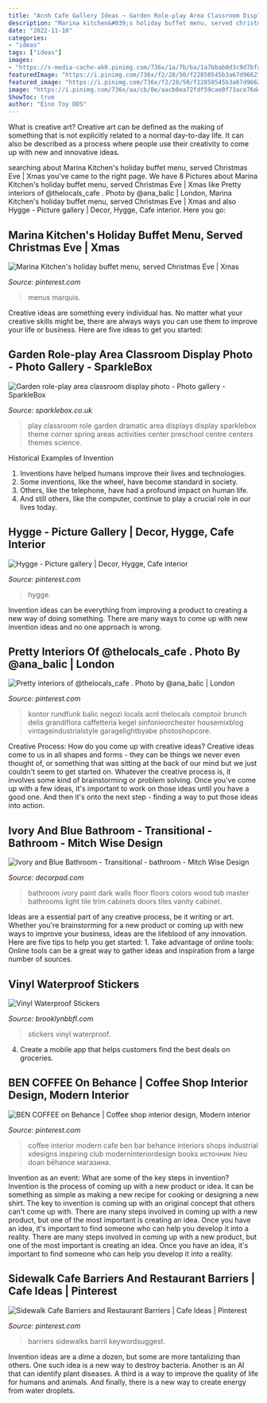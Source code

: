 ```yaml
---
title: "Acnh Cafe Gallery Ideas ~ Garden Role-play Area Classroom Display Photo"
description: "Marina kitchen&#039;s holiday buffet menu, served christmas eve"
date: "2022-11-10"
categories:
- "ideas"
tags: ["ideas"]
images:
- "https://s-media-cache-ak0.pinimg.com/736x/1a/7b/ba/1a7bbab0d3c9d7bfaa1feb169741931a.jpg"
featuredImage: "https://i.pinimg.com/736x/f2/28/50/f22850545b3a67d96627a8a0e3a59988--coffee-shop-interiors-bar-ideas.jpg"
featured_image: "https://i.pinimg.com/736x/f2/28/50/f22850545b3a67d96627a8a0e3a59988--coffee-shop-interiors-bar-ideas.jpg"
image: "https://i.pinimg.com/736x/aa/cb/0e/aacb0ea72fdf59cae0f73ace76d41fcf.jpg"
ShowToc: true
author: "Eino Toy DDS"
---
```



What is creative art?
Creative art can be defined as the making of something that is not explicitly related to a normal day-to-day life. It can also be described as a process where people use their creativity to come up with new and innovative ideas.

	

		
searching about Marina Kitchen&#039;s holiday buffet menu, served Christmas Eve | Xmas you've came to the right page. We have 8 Pictures about Marina Kitchen&#039;s holiday buffet menu, served Christmas Eve | Xmas like Pretty interiors of @thelocals_cafe . Photo by @ana_balic | London, Marina Kitchen&#039;s holiday buffet menu, served Christmas Eve | Xmas and also Hygge - Picture gallery | Decor, Hygge, Cafe interior. Here you go:
		
    
## Marina Kitchen&#039;s Holiday Buffet Menu, Served Christmas Eve | Xmas

<img loading=lazy src="https://i.pinimg.com/736x/fc/c2/e7/fcc2e72bf2eff857402002c49e63f410.jpg" onerror="this.onerror=null;this.src='https://tse4.mm.bing.net/th?id=OIP.0Mk0vxvCT42Ho4bgqxFUKAHaMM&amp;pid=15.1';" alt="Marina Kitchen&#039;s holiday buffet menu, served Christmas Eve | Xmas">

_Source: pinterest.com_

>menus marquis. 

	

Creative ideas are something every individual has. No matter what your creative skills might be, there are always ways you can use them to improve your life or business. Here are five ideas to get you started: 

    
## Garden Role-play Area Classroom Display Photo - Photo Gallery - SparkleBox

<img loading=lazy src="https://www.sparklebox.co.uk/gallery/gal766-770/_wp_generated/ppbd5ea9f4_02.jpg" onerror="this.onerror=null;this.src='https://tse4.mm.bing.net/th?id=OIP.w4VvxHFofcMCNB6758hbfQHaE8&amp;pid=15.1';" alt="Garden role-play area classroom display photo - Photo gallery - SparkleBox">

_Source: sparklebox.co.uk_

>play classroom role garden dramatic area displays display sparklebox theme corner spring areas activities center preschool centre centers themes science. 

	

Historical Examples of Invention
1. Inventions have helped humans improve their lives and technologies. 
2. Some inventions, like the wheel, have become standard in society. 
3. Others, like the telephone, have had a profound impact on human life. 
4. And still others, like the computer, continue to play a crucial role in our lives today.

    
## Hygge - Picture Gallery | Decor, Hygge, Cafe Interior

<img loading=lazy src="https://i.pinimg.com/736x/68/14/5d/68145d5872d7bc1399404c7fbfa9d25f.jpg" onerror="this.onerror=null;this.src='https://tse3.mm.bing.net/th?id=OIP.jZNHBOI8teaVtjSbunbkVwHaLG&amp;pid=15.1';" alt="Hygge - Picture gallery | Decor, Hygge, Cafe interior">

_Source: pinterest.com_

>hygge. 

	

Invention ideas can be everything from improving a product to creating a new way of doing something. There are many ways to come up with new invention ideas and no one approach is wrong.

    
## Pretty Interiors Of @thelocals_cafe . Photo By @ana_balic | London

<img loading=lazy src="https://i.pinimg.com/736x/aa/cb/0e/aacb0ea72fdf59cae0f73ace76d41fcf.jpg" onerror="this.onerror=null;this.src='https://tse4.mm.bing.net/th?id=OIP.xMStzJDVpz1j54pE4WQEBgHaIg&amp;pid=15.1';" alt="Pretty interiors of @thelocals_cafe . Photo by @ana_balic | London">

_Source: pinterest.com_

>kontor rundfunk balic negozi locals acnl thelocals comptoir brunch delis grandiflora caffetteria kegel sinfonieorchester housemixblog vintageindustrialstyle garagelightbyabe photoshopcore. 

	

Creative Process: How do you come up with creative ideas?
Creative ideas come to us in all shapes and forms - they can be things we never even thought of, or something that was sitting at the back of our mind but we just couldn't seem to get started on.
Whatever the creative process is, it involves some kind of brainstorming or problem solving. Once you've come up with a few ideas, it's important to work on those ideas until you have a good one. And then it's onto the next step - finding a way to put those ideas into action.

    
## Ivory And Blue Bathroom - Transitional - Bathroom - Mitch Wise Design

<img loading=lazy src="https://cdn.decorpad.com/photos/2012/08/07/05d50ddbe54f.jpeg" onerror="this.onerror=null;this.src='https://tse3.mm.bing.net/th?id=OIP.dPE9A8TRA8iiEHR44s65fAHaJr&amp;pid=15.1';" alt="Ivory and Blue Bathroom - Transitional - bathroom - Mitch Wise Design">

_Source: decorpad.com_

>bathroom ivory paint dark walls floor floors colors wood tub master bathrooms light tile trim cabinets doors tiles vanity cabinet. 

	

Ideas are a essential part of any creative process, be it writing or art. Whether you're brainstorming for a new product or coming up with new ways to improve your business, ideas are the lifeblood of any innovation. Here are five tips to help you get started: 1. Take advantage of online tools: Online tools can be a great way to gather ideas and inspiration from a large number of sources.

    
## Vinyl Waterproof Stickers

<img loading=lazy src="https://www.brooklynbbfl.com/uploads/8/3/1/8/83185170/s355197777586655581_p1296_i8_w794.jpeg" onerror="this.onerror=null;this.src='https://tse1.mm.bing.net/th?id=OIP.sWPhPvv2X2ARVeSHtKf6oQHaJ4&amp;pid=15.1';" alt="Vinyl Waterproof Stickers">

_Source: brooklynbbfl.com_

>stickers vinyl waterproof. 

	

4. Create a mobile app that helps customers find the best deals on groceries. 

    
## BEN COFFEE On Behance | Coffee Shop Interior Design, Modern Interior

<img loading=lazy src="https://i.pinimg.com/736x/f2/28/50/f22850545b3a67d96627a8a0e3a59988--coffee-shop-interiors-bar-ideas.jpg" onerror="this.onerror=null;this.src='https://tse3.mm.bing.net/th?id=OIP.dJnEoBbOdT1Xt-Wr2M7xMwHaLx&amp;pid=15.1';" alt="BEN COFFEE on Behance | Coffee shop interior design, Modern interior">

_Source: pinterest.com_

>coffee interior modern cafe ben bar behance interiors shops industrial xdesigns inspiring club moderninteriordesign books источник hieu doan bēhance магазина. 

	

Invention as an event: What are some of the key steps in invention?
Invention is the process of coming up with a new product or idea. It can be something as simple as making a new recipe for cooking or designing a new shirt. The key to invention is coming up with an original concept that others can't come up with. There are many steps involved in coming up with a new product, but one of the most important is creating an idea. Once you have an idea, it's important to find someone who can help you develop it into a reality. There are many steps involved in coming up with a new product, but one of the most important is creating an idea. Once you have an idea, it's important to find someone who can help you develop it into a reality.

    
## Sidewalk Cafe Barriers And Restaurant Barriers | Cafe Ideas | Pinterest

<img loading=lazy src="https://s-media-cache-ak0.pinimg.com/736x/1a/7b/ba/1a7bbab0d3c9d7bfaa1feb169741931a.jpg" onerror="this.onerror=null;this.src='https://tse4.mm.bing.net/th?id=OIP.1u1586OTaUzk2eCOPP4lXwEPDl&amp;pid=15.1';" alt="Sidewalk Cafe Barriers and Restaurant Barriers | Cafe Ideas | Pinterest">

_Source: pinterest.com_

>barriers sidewalks barril keywordsuggest. 

	

Invention ideas are a dime a dozen, but some are more tantalizing than others. One such idea is a new way to destroy bacteria. Another is an AI that can identify plant diseases. A third is a way to improve the quality of life for humans and animals. And finally, there is a new way to create energy from water droplets.

